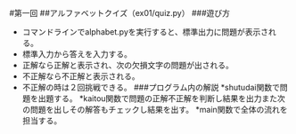 #第一回
##アルファベットクイズ（ex01/quiz.py）
###遊び方
* コマンドラインでalphabet.pyを実行すると、標準出力に問題が表示される。
* 標準入力から答えを入力する。
* 正解なら正解と表示され、次の欠損文字の問題が出される。
* 不正解なら不正解と表示される。
* 不正解の時は２回挑戦できる。
###プログラム内の解説
*shutudai関数で問題を出題する。
*kaitou関数で問題の正解不正解を判断し結果を出力また次の問題を出しその解答もチェックし結果を出す。
*main関数で全体の流れを担当する。
